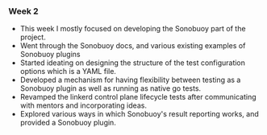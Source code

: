 ### Week 2

- This week I mostly focused on developing the Sonobuoy part of the project.
- Went through the Sonobuoy docs, and various existing examples of Sonobuoy plugins
- Started ideating on designing the structure of the test configuration options which is a YAML file.
- Developed a mechanism for having flexibility between testing as a Sonobuoy plugin as well as running as native go tests.
- Revamped the linkerd control plane lifecycle tests after communicating with mentors and incorporating ideas.
- Explored various ways in which Sonobuoy's result reporting works, and provided a Sonobuoy plugin.
